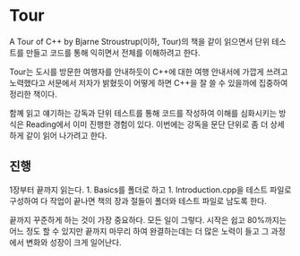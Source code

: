 # Tour 

A Tour of C++ by Bjarne Stroustrup(이하, Tour)의 책을 같이 읽으면서 단위 테스트를 만들고 
코드를 통해 익히면서 전체를 이해하려고 한다. 

Tour는 도시를 방문한 여행자를 안내하듯이 C++에 대한 여행 안내서에 가깝게 쓰려고 노력했다고 
서문에서 저자가 밝혔듯이 어떻게 하면 C++을 잘 쓸 수 있을까에 집중하여 정리한 책이다. 

함꼐 읽고 얘기하는 강독과 단위 테스트를 통해 코드를 작성하여 이해를 심화시키는 방식은 
Reading에서 이미 진행한 경험이 있다. 이번에는 강독을 문단 단위로 좀 더 상세하게 
같이 읽어 나가려고 한다. 

## 진행 

1장부터 끝까지 읽는다. 1. Basics를 폴더로 하고 1. Introduction.cpp을 테스트 파일로 구성하여
다 작업이 끝나면 책의 장과 절들이 폴더와 테스트 파일로 남도록 한다. 

끝까지 꾸준하게 하는 것이 가장 중요하다. 모든 일이 그렇다. 시작은 쉽고 80%까지는 어느 정도 할 수 있지만 
끝까지 마무리 하여 완결하는데는 더 많은 노력이 들고 그 과정에서 변화와 성장이 크게 일어난다. 


